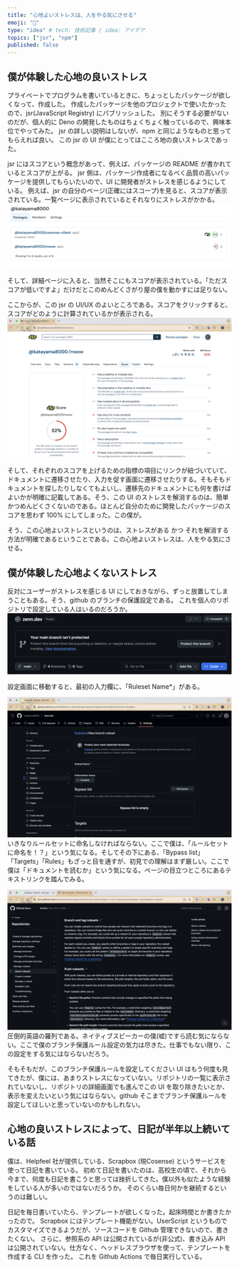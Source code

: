```yaml
---
title: "心地よいストレスは、人をやる気にさせる"
emoji: "🦍"
type: "idea" # tech: 技術記事 / idea: アイデア
topics: ["jsr", "npm"]
published: false
---
```


## 僕が体験した心地の良いストレス
プライベートでプログラムを書いているときに、ちょっとしたパッケージが欲しくなって、作成した。
作成したパッケージを他のプロジェクトで使いたかったので、jsr(JavaScript Registry) にパブリッシュした。
別にそうする必要がないのだが、個人的に Deno の開発したものはちょくちょく触っているので、興味本位でやってみた。
jsr の詳しい説明はしないが、npm と同じようなものと思ってもらえれば良い。
この jsr の UI が僕にとってはこころ地の良いストレスであった。

jsr にはスコアという概念があって、例えば、パッケージの README が書かれているとスコアが上がる。
jsr 側は、パッケージ作成者になるべく品質の高いパッケージを提供してもらいたいので、UI に開発者がストレスを感じるようにしている。
例えば、jsr の自分のページ(正確にはスコープ)を見ると、スコアが表示されている。一覧ページに表示されているとそれなりにストレスがかかる。
![jsr1](/images/stress/jsr1.png)

そして、詳細ページに入ると、当然そこにもスコアが表示されている。「ただスコアが低いですよ」だけだとこのめんどくさがり屋の僕を動かすには足りない。

ここからが、この jsr の UI/UX のよいところである。スコアをクリックすると、スコアがどのように計算されているかが表示される。
![jsr2](/images/stress/jsr2.png)

そして、それぞれのスコアを上げるための指標の項目にリンクが紐づいていて、ドキュメントに遷移させたり、入力を促す画面に遷移させたりする。そもそもドキュメントを探したりしなくてもよいし、遷移先のドキュメントにも何を書けばよいかが明確に記載してある。そう、この UI のストレスを解消するのは、簡単かつめんどくさくないのである。ほとんど自分のために開発したパッケージのスコアを思わず 100% にしてしまった。この僕が。

そう、この心地よいストレスというのは、ストレスがある かつ それを解消する方法が明確であるということである。この心地よいストレスは、人をやる気にさせる。

## 僕が体験した心地よくないストレス
反対にユーザーがストレスを感じる UI にしておきながら、ずっと放置してしまうこともある。そう、github のブランチの保護設定である。
これを個人のリポジトリで設定している人はいるのだろうか。
![github1](/images/stress/github1.png)

設定画面に移動すると、最初の入力欄に、「Ruleset Name*」がある。

![github2](/images/stress/github2.png)
いきなりルールセットに命名しなければならない。ここで僕は、「ルールセットに命名を！？」という気になる。そしてその下にある、「Bypass list」「Targets」「Rules」もざっと目を通すが、初見での理解はまず厳しい。ここで僕は「ドキュメントを読むか」という気になる。ページの目立つところにあるテキストリンクを踏んでみる。

![github3](/images/stress/github3.png)
圧倒的英語の羅列である。ネイティブスピーカーの僕(嘘)ですら読む気にならない。ここで僕のブランチ保護ルール設定の気力は尽きた。仕事でもない限り、この設定をする気にはならないだろう。

そもそもだが、このブランチ保護ルールを設定してください UI はもう何度も見てきたが、僕には、あまりストレスになっていない。リポジトリの一覧に表示されていないし、リポジトリの詳細画面でも進んでこの UI を取り除きたいとか、表示を変えたいという気にはならない。github そこまでブランチ保護ルールを設定してほしいと思っていないのかもしれない。

## 心地の良いストレスによって、日記が半年以上続いている話
僕は、Helpfeel 社が提供している、Scrapbox (現Cosense) というサービスを使って日記を書いている。
初めて日記を書いたのは、高校生の頃で、それから今まで、何度も日記を書こうと思っては挫折してきた。僕以外も似たような経験をしている人が多いのではないだろうか。
そのくらい毎日何かを継続するというのは難しい。

日記を毎日書いていたら、テンプレートが欲しくなった。起床時間とか書きたかったので。
Scrapbox にはテンプレート機能がない。UserScript というものでカスタマイズできるようだが、ソースコードを Github 管理できないので、書きたくない。
さらに、参照系の API は公開されているが(非公式)、書き込み API は公開されていない。仕方なく、ヘッドレスブラウザを使って、テンプレートを作成する CLI を作った。
これを Github Actions で毎日実行している。








